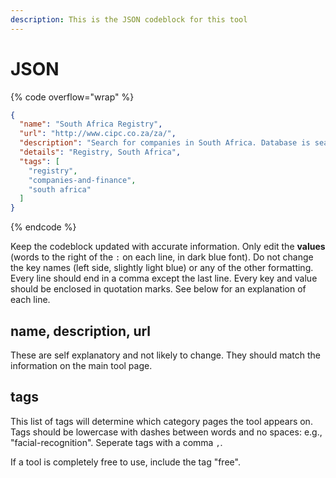 ```yaml
---
description: This is the JSON codeblock for this tool
---
```


# JSON

{% code overflow="wrap" %}
```json
{
  "name": "South Africa Registry",
  "url": "http://www.cipc.co.za/za/",
  "description": "Search for companies in South Africa. Database is searchable by company name and company registration number. One can also search by individual director, but director searches require an individual's ID number.",
  "details": "Registry, South Africa",
  "tags": [
    "registry",
    "companies-and-finance",
    "south africa"
  ]
}
```
{% endcode %}

Keep the codeblock updated with accurate information. Only edit the **values** (words to the right of the `:` on each line, in dark blue font). Do not change the key names (left side, slightly light blue) or any of the other formatting. Every line should end in a comma except the last line. Every key and value should be enclosed in quotation marks. See below for an explanation of each line.&#x20;

## name, description, url

These are self explanatory and not likely to change. They should match the information on the main tool page.

## tags

This list of tags will determine which category pages the tool appears on. Tags should be lowercase with dashes between words and no spaces: e.g., "facial-recognition". Seperate tags with a comma `,`.

If a tool is completely free to use, include the tag "free".

